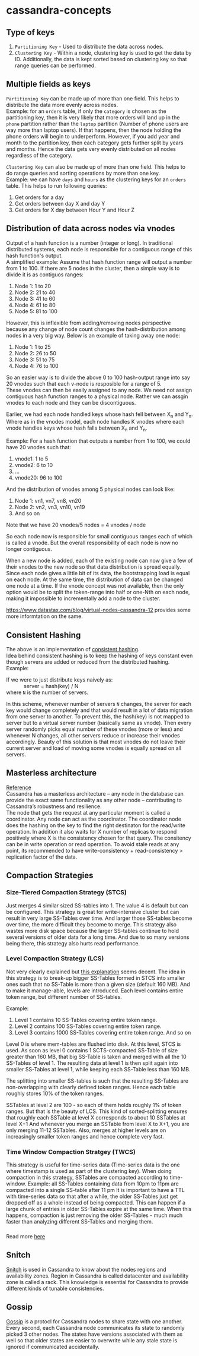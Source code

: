 # cassandra-concepts


## Type of keys

1. `Partitioning Key` - Used to distribute the data across nodes.  
2. `Clustering Key` - Within a node, clustering key is used to get the data by ID. Additionally, the data is kept sorted based on clustering key so that range queries can be performed.


## Multiple fields as keys

`Partitioning Key` can be made up of more than one field. This helps to distribute the data more evenly across nodes.  
Example: for an `orders` table, if only the `category` is chosen as the partitioning key, then it is very likely that more orders will land up in the `phone` partition rather than the `laptop` partition (Number of phone users are way more than laptop users). If that happens, then the node holding the phone orders will begin to underperform. However, if you add year and month to the partition key, then each category gets further split by years and months. Hence the data gets very evenly distributed on all nodes regardless of the category.

`Clustering Key` can also be made up of more than one field. This helps to do range queries and sorting operations by more than one key.  
Example: we can have `days` and `hours` as the clustering keys for an `orders` table. This helps to run following queries:
1. Get orders for a day
2. Get orders between day X and day Y
3. Get orders for X day between Hour Y and Hour Z


## Distribution of data across nodes via vnodes

Output of a hash function is a number (integer or long).
In traditional distributed systems, each node is responsible for a contiguous range of this hash function's output.  
A simplified example: Assume that hash function range will output a number from 1 to 100.
If there are 5 nodes in the cluster, then a simple way is to divide it is as contiguos ranges:
1. Node 1: 1 to 20
2. Node 2: 21 to 40
3. Node 3: 41 to 60
4. Node 4: 61 to 80
5. Node 5: 81 to 100

However, this is inflexible from adding/removing nodes perspective because any change of node count changes the hash-distribution among nodes in a very big way. Below is an example of taking away one node:

1. Node 1: 1 to 25
2. Node 2: 26 to 50
3. Node 3: 51 to 75
4. Node 4: 76 to 100


So an easier way is to divide the above 0 to 100 hash-output range into say 20 vnodes such that each v-node is resposible for a range of 5.  
These vnodes can then be easily assigned to any node. We need not assign contiguous hash function ranges to a physical node.
Rather we can assgin vnodes to each node and they can be discontiguous.

Earlier, we had each node handled keys whose hash fell between X<sub>n</sub> and Y<sub>n</sub>.  
Where as in the vnodes model, each node handles K vnodes where each vnode handles keys whose hash falls between X<sub>n</sub> and Y<sub>n</sub>.  

Example:
For a hash function that outputs a number from 1 to 100, we could have 20 vnodes such that:
1. vnode1: 1 to 5
2. vnode2: 6 to 10
3. ...
4. vnode20: 96 to 100

And the distribution of vnodes among 5 physical nodes can look like:
1. Node 1: vn1, vn7, vn8, vn20
2. Node 2: vn2, vn3, vn10, vn19
3. And so on

Note that we have 20 vnodes/5 nodes = 4 vnodes / node

So each node now is responsible for small contiguous ranges each of which is called a vnode.
But the overall responsibility of each node is now no longer contiguous.

When a new node is added, each of the existing node can now give a few of their vnodes to the new node so that data distribution is spread equally. Since each node gives a little bit of its data, the bootstrapping load is equal on each node. At the same time, the distribution of data can be changed one node at a time.
If the vnode concept was not available, then the only option would be to split the token-range into half or one-Nth on each node, making it impossible to incrementally add a node to the cluster.

https://www.datastax.com/blog/virtual-nodes-cassandra-12 provides some more informtation on the same.



## Consistent Hashing

The above is an implementation of [consistent hashing](https://www.toptal.com/big-data/consistent-hashing).  
Idea behind consistent hashing is to keep the hashing of keys constant even though servers are added or reduced from the distributed hashing. Example:  

If we were to just distribute keys naively as:  
$~~~~~~~~~~~$ server = hash(key) / N  
where `N` is the number of servers.  

In this scheme, whenever number of servers `N` changes, the server for each key would change completely and that would result in a lot of data migration from one server to another. To prevent this, the hash(key) is not mapped to server but to a virtual server number (basically same as vnode). Then every server randomly picks equal number of these vnodes (more or less) and whenever N changes, all other servers reduce or increase their vnodes accordingly. Beauty of this solution is that most vnodes do not leave their current server and load of moving some vnodes is equally spread on all servers.  


## Masterless architecture

[Reference](https://cassandra.apache.org/_/cassandra-basics.html)  
Cassandra has a masterless architecture – any node in the database can provide the exact same functionality as any other node – contributing to Cassandra’s robustness and resilience.  
The node that gets the request at any particular moment is called a coordinator. Any node can act as the coordinator. The coordinator node does the hashing on the key to find the right destinaton for the read/write operation. In addition it also waits for X number of replicas to respond positively where X is the consistency chosen for that query. The consitency can be in write operation or read operation. To avoid stale reads at any point, its recommended to have write-consistency + read-consistency > replication factor of the data.


## Compaction Strategies


### Size-Tiered Compaction Strategy (STCS)
Just merges 4 similar sized SS-tables into 1.
The value 4 is default but can be configured.
This strategy is great for write-intensive cluster but can result in very large SS-Tables over time.
And larger those SS-tables become over time, the more difficult they become to merge.
This strategy also wastes more disk space because the larger SS-tables continue to hold several versions of older data for a long time.
And due to so many versions being there, this strategy also hurts read performance.

### Level Compaction Strategy (LCS)
Not very clearly explained but [this explanation](https://www.scylladb.com/2018/01/31/compaction-series-leveled-compaction/) seems decent.
The idea in this strategy is to break-up bigger SS-Tables formed in STCS into smaller ones such that no SS-Table is more than a given size (default 160 MB).
And to make it manage-able, levels are introduced. Each level contains entire token range, but different number of SS-tables.

Example:
1. Level 1 contains 10 SS-Tables covering entire token range.
2. Level 2 contains 100 SS-Tables covering entire token range.
3. Level 3 contains 1000 SS-Tables covering entire token range.
And so on

Level 0 is where mem-tables are flushed into disk. At this level, STCS is used.
As soon as level 0 contains 1 SCTS-compacted SS-Table of size greater than 160 MB, that big SS-Table is taken and merged with all the 10 SS-Tables of level 1.
The resulting data at level 1 is then split again into smaller SS-Tables at level 1, while keeping each SS-Table less than 160 MB.

The splitting into smaller SS-tables is such that the resulting SS-Tables are non-overlapping with clearly defined token ranges.
Hence each table roughly stores 10% of the token ranges.

SSTables at level 2 are 100 - so each of them holds roughly 1% of token ranges.
But that is the beauty of LCS.
This kind of sorted-splitting ensures that roughly each SSTable at level X corresponds to about 10 SSTables at level X+1
And whenever you merge an SSTable from level X to X+1, you are only merging 11-12 SSTables.
Also, merges at higher levels are on increasingly smaller token ranges and hence complete very fast.



### Time Window Compaction Stratgey (TWCS)
This strategy is useful for time-series data (Time-series data is the one where timestamp is used as part of the clustering key).
When doing compaction in this strategy, SSTables are compacted according to time-window.
Example: all SS-Tables containing data from 10pm to 11pm are compacted into a single SS-table after 11 pm
It is important to have a TTL with time-series data so that after a while, the older SS-Tables just get dropped off as a whole instead of being compacted.
This can happen if a large chunk of entries in older SS-Tables expire at the same time.
When this happens, compaction is just removing the older SS-Tables - much much faster than analyzing different SS-Tables and merging them.

### 

Read more [here](https://docs.datastax.com/en/dse/5.1/dse-arch/datastax_enterprise/dbInternals/dbIntHowDataMaintain.html#dbIntHowDataMaintain__dml_types_of_compaction)

## Snitch

[Snitch](https://cassandra.apache.org/doc/stable/cassandra/architecture/snitch.html) is used in Cassandra to know about the nodes regions and availability zones. Region in Cassandra is called datacenter and availability zone is called a rack. This knowledge is essential for Cassandra to provide different kinds of tunable consistencies.


## Gossip

[Gossip](https://docs.datastax.com/en/cassandra-oss/3.x/cassandra/architecture/archGossipAbout.html) is a protocl for Cassandra nodes to share state with one another. Every second, each Cassandra node communicates its state to randomly picked 3 other nodes. The states have versions associated with them as well so that older states are easier to overwrite while any stale state is ignored if communicated accidentally.


